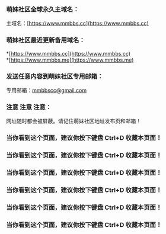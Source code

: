 ### 萌妹社区全球永久主域名：
主域名：[https://www.mmbbs.cc](https://www.mmbbs.cc)  

### 萌妹社区最近更新备用域名：
*[https://www.mmbbs.cc](https://www.mmbbs.cc)  
*[https://www.mmbbs.me](https://www.mmbbs.me)  

### 发送任意内容到萌妹社区专用邮箱：
专用邮箱：mmbbscc@gmail.com 

### 注意 注意 注意：
网址随时都会被屏蔽。请记住萌妹社区地址发布页和邮箱！



### 当你看到这个页面，建议你按下键盘 Ctrl+D 收藏本页面！ 
### 当你看到这个页面，建议你按下键盘 Ctrl+D 收藏本页面！ 
### 当你看到这个页面，建议你按下键盘 Ctrl+D 收藏本页面！ 
### 当你看到这个页面，建议你按下键盘 Ctrl+D 收藏本页面！ 
### 当你看到这个页面，建议你按下键盘 Ctrl+D 收藏本页面！ 
### 当你看到这个页面，建议你按下键盘 Ctrl+D 收藏本页面！ 





















